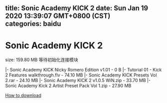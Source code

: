 
title: Sonic Academy KICK 2
date: Sun Jan 19 2020 13:39:07 GMT+0800 (CST)    
categories: baidu
---

# Sonic Academy KICK 2
size: 159.80 MB
 等待初始化连接模块
 
|- Sonic Academy KICK Nicky Romero Edition v1.01 - 0 B
|- Tutorial 01 - Kick 2 Features walkthrough.flv - 74.10 MB
|- Sonic Academy KICK Presets Vol 2.rar - 24.10 MB
|- Sonic Academy KICK 2 v1.0.5 WiN.zip - 33.70 MB
|- Sonic Academy Kick 2 Artist Preset Pack Vol 1.zip - 27.90 MB

[How to download](https://bpcam.bemobtrk.com/go/2ceec3aa-1ca2-46d6-b9ff-aaa5c184517c?jno=5176)
